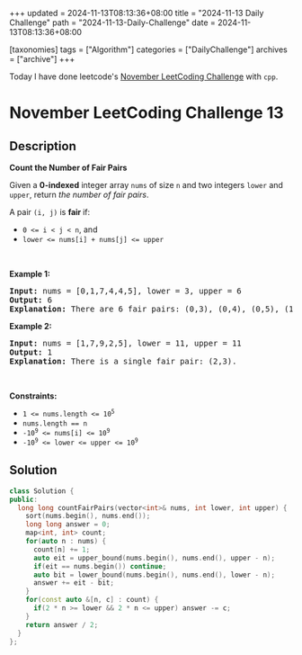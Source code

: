 +++
updated = 2024-11-13T08:13:36+08:00
title = "2024-11-13 Daily Challenge"
path = "2024-11-13-Daily-Challenge"
date = 2024-11-13T08:13:36+08:00

[taxonomies]
tags = ["Algorithm"]
categories = ["DailyChallenge"]
archives = ["archive"]
+++

Today I have done leetcode's [November LeetCoding Challenge](https://leetcode.com/problems/count-the-number-of-fair-pairs/) with `cpp`.

<!-- more -->

# November LeetCoding Challenge 13

## Description

**Count the Number of Fair Pairs**

<p>Given a <strong>0-indexed</strong> integer array <code>nums</code> of size <code>n</code> and two integers <code>lower</code> and <code>upper</code>, return <em>the number of fair pairs</em>.</p>

<p>A pair <code>(i, j)</code> is <b>fair </b>if:</p>

<ul>
	<li><code>0 &lt;= i &lt; j &lt; n</code>, and</li>
	<li><code>lower &lt;= nums[i] + nums[j] &lt;= upper</code></li>
</ul>

<p>&nbsp;</p>
<p><strong class="example">Example 1:</strong></p>

<pre>
<strong>Input:</strong> nums = [0,1,7,4,4,5], lower = 3, upper = 6
<strong>Output:</strong> 6
<strong>Explanation:</strong> There are 6 fair pairs: (0,3), (0,4), (0,5), (1,3), (1,4), and (1,5).
</pre>

<p><strong class="example">Example 2:</strong></p>

<pre>
<strong>Input:</strong> nums = [1,7,9,2,5], lower = 11, upper = 11
<strong>Output:</strong> 1
<strong>Explanation:</strong> There is a single fair pair: (2,3).
</pre>

<p>&nbsp;</p>
<p><strong>Constraints:</strong></p>

<ul>
	<li><code>1 &lt;= nums.length &lt;= 10<sup>5</sup></code></li>
	<li><code>nums.length == n</code></li>
	<li><code><font face="monospace">-10<sup>9</sup></font>&nbsp;&lt;= nums[i] &lt;= 10<sup>9</sup></code></li>
	<li><code><font face="monospace">-10<sup>9</sup>&nbsp;&lt;= lower &lt;= upper &lt;= 10<sup>9</sup></font></code></li>
</ul>


## Solution

``` cpp
class Solution {
public:
  long long countFairPairs(vector<int>& nums, int lower, int upper) {
    sort(nums.begin(), nums.end());
    long long answer = 0;
    map<int, int> count;
    for(auto n : nums) {
      count[n] += 1;
      auto eit = upper_bound(nums.begin(), nums.end(), upper - n);
      if(eit == nums.begin()) continue;
      auto bit = lower_bound(nums.begin(), nums.end(), lower - n);
      answer += eit - bit;
    }
    for(const auto &[n, c] : count) {
      if(2 * n >= lower && 2 * n <= upper) answer -= c;
    }
    return answer / 2;
  }
};
```
